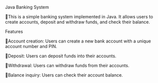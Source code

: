 Java Banking System 

🔸This is a simple banking system implemented in Java. It allows users to create accounts, deposit and withdraw funds, and check their balance.

Features 

🔸Account creation: Users can create a new bank account with a unique account number and PIN.

🔸Deposit: Users can deposit funds into their accounts.

🔸Withdrawal: Users can withdraw funds from their accounts.

🔸Balance inquiry: Users can check their account balance.
